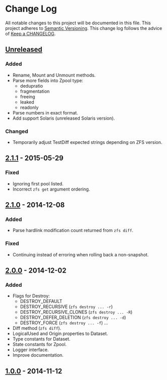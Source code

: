 # Change Log
All notable changes to this project will be documented in this file.
This project adheres to [Semantic Versioning](http://semver.org/).
This change log follows the advice of [Keep a CHANGELOG](https://github.com/olivierlacan/keep-a-changelog).


## [Unreleased]
### Added
- Rename, Mount and Unmount methods.
- Parse more fields into Zpool type:
  - dedupratio
  - fragmentation
  - freeing
  - leaked
  - readonly
- Parse numbers in exact format.
- Add support Solaris (unreleased Solaris version).

### Changed
- Temporarily adjust TestDiff expected strings depending on ZFS version.


## [2.1.1] - 2015-05-29
### Fixed
- Ignoring first pool listed.
- Incorrect `zfs get` argument ordering.


## [2.1.0] - 2014-12-08
### Added
- Parse hardlink modification count returned from `zfs diff`.

### Fixed
- Continuing instead of erroring when rolling back a non-snapshot.


## [2.0.0] - 2014-12-02
### Added
- Flags for Destroy:
  - DESTROY_DEFAULT
  - DESTROY_RECURSIVE (`zfs destroy ... -r`)
  - DESTROY_RECURSIVE_CLONES (`zfs destroy ... -R`)
  - DESTROY_DEFER_DELETION (`zfs destroy ... -d`)
  - DESTROY_FORCE (`zfs destroy ... -f`)
…
- Diff method (`zfs diff`).
- LogicalUsed and Origin properties to Dataset.
- Type constants for Dataset.
- State constants for Zpool.
- Logger interface.
- Improve documentation.


## [1.0.0] - 2014-11-12


[Unreleased]: https://github.com/mistifyio/go-zfs/compare/v2.1.1...HEAD
[2.1.1]: https://github.com/mistifyio/go-zfs/compare/v2.1.0...v2.1.1
[2.1.0]: https://github.com/mistifyio/go-zfs/compare/v2.0.0...v2.1.0
[2.0.0]: https://github.com/mistifyio/go-zfs/compare/v1.0.0...v2.0.0
[2.0.0]: https://github.com/mistifyio/go-zfs/compare/v1.0.0...v2.0.0
[1.0.0]: https://github.com/mistifyio/go-zfs/compare/a642fad...v1.0.0
